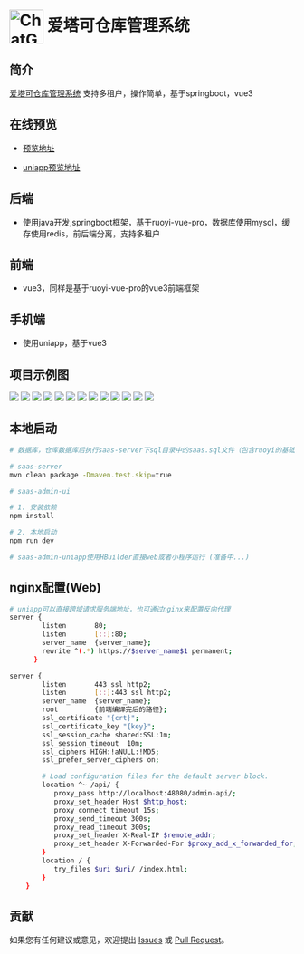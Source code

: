 # <img src="https://aitake-saas-qiniu.sciotech.cn/b9b4dba4e0bee4975c075b82280cb7ff276cad8155ae58c7ee3bd238c674eee3.png" width="60px" align="center" alt="ChatGPT-TalkieAI icon"> 爱塔可仓库管理系统

## 简介
[爱塔可仓库管理系统](https://github.com/maioria/aitake-saas) 支持多租户，操作简单，基于springboot，vue3

## 在线预览

- [预览地址](https://aitake-saas-admin.sciotech.cn/)

- [uniapp预览地址](https://aitake-saas-admin-app.sciotech.cn/)


## 后端
- 使用java开发,springboot框架，基于ruoyi-vue-pro，数据库使用mysql，缓存使用redis，前后端分离，支持多租户
## 前端
- vue3，同样是基于ruoyi-vue-pro的vue3前端框架
## 手机端
- 使用uniapp，基于vue3

## 项目示例图
![](https://aitake-saas-qiniu.sciotech.cn/demo/login.jpg)
![](https://aitake-saas-qiniu.sciotech.cn/demo/home-black.jpg)
![](https://aitake-saas-qiniu.sciotech.cn/demo/home-white.jpg)
![](https://aitake-saas-qiniu.sciotech.cn/demo/category-edit.jpg)
![](https://aitake-saas-qiniu.sciotech.cn/demo/warehouse.jpg)
![](https://aitake-saas-qiniu.sciotech.cn/demo/stock-add.jpg)
![](https://aitake-saas-qiniu.sciotech.cn/demo/stock-outbound.jpg)
![](https://aitake-saas-qiniu.sciotech.cn/demo/stock-record.jpg)
![](https://aitake-saas-qiniu.sciotech.cn/demo/app-login.jpg)
![](https://aitake-saas-qiniu.sciotech.cn/demo/app-stock.jpg)
![](https://aitake-saas-qiniu.sciotech.cn/demo/app-category-create.jpg)
![](https://aitake-saas-qiniu.sciotech.cn/demo/app-category-execute.jpg)
![](https://aitake-saas-qiniu.sciotech.cn/demo/app-spec-execute.jpg)

## 本地启动
```bash
# 数据库，仓库数据库后执行saas-server下sql目录中的saas.sql文件（包含ruoyi的基础sql与爱塔可的建表sql）

# saas-server
mvn clean package -Dmaven.test.skip=true

# saas-admin-ui

# 1. 安装依赖
npm install

# 2. 本地启动
npm run dev

# saas-admin-uniapp使用HBuilder直接web或者小程序运行 (准备中...)

```

## nginx配置(Web)
```bash
# uniapp可以直接跨域请求服务端地址，也可通过nginx来配置反向代理
server {
        listen       80;
        listen       [::]:80;
        server_name  {server_name};
        rewrite ^(.*) https://$server_name$1 permanent;
      }

server {
        listen       443 ssl http2;
        listen       [::]:443 ssl http2;
        server_name  {server_name};
        root         {前端编译完后的路径};
        ssl_certificate "{crt}";
        ssl_certificate_key "{key}";
        ssl_session_cache shared:SSL:1m;
        ssl_session_timeout  10m;
        ssl_ciphers HIGH:!aNULL:!MD5;
        ssl_prefer_server_ciphers on;

        # Load configuration files for the default server block.
        location ^~ /api/ {
           proxy_pass http://localhost:48080/admin-api/;
           proxy_set_header Host $http_host;
           proxy_connect_timeout 15s;
           proxy_send_timeout 300s;
           proxy_read_timeout 300s;
           proxy_set_header X-Real-IP $remote_addr;
           proxy_set_header X-Forwarded-For $proxy_add_x_forwarded_for;
        }
        location / {
           try_files $uri $uri/ /index.html;
        }
    }
```

## 贡献
如果您有任何建议或意见，欢迎提出 [Issues](https://github.com/maioria/aitake-saas/issues) 或 [ Pull Request](https://github.com/maioria/aitake-saas/pulls)。
